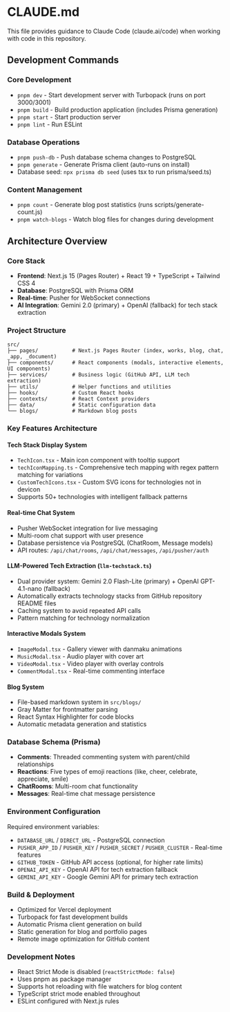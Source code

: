 # CLAUDE.md

This file provides guidance to Claude Code (claude.ai/code) when working with code in this repository.

## Development Commands

### Core Development
- `pnpm dev` - Start development server with Turbopack (runs on port 3000/3001)
- `pnpm build` - Build production application (includes Prisma generation)
- `pnpm start` - Start production server
- `pnpm lint` - Run ESLint

### Database Operations
- `pnpm push-db` - Push database schema changes to PostgreSQL
- `pnpm generate` - Generate Prisma client (auto-runs on install)
- Database seed: `npx prisma db seed` (uses tsx to run prisma/seed.ts)

### Content Management
- `pnpm count` - Generate blog post statistics (runs scripts/generate-count.js)
- `pnpm watch-blogs` - Watch blog files for changes during development

## Architecture Overview

### Core Stack
- **Frontend**: Next.js 15 (Pages Router) + React 19 + TypeScript + Tailwind CSS 4
- **Database**: PostgreSQL with Prisma ORM
- **Real-time**: Pusher for WebSocket connections
- **AI Integration**: Gemini 2.0 (primary) + OpenAI (fallback) for tech stack extraction

### Project Structure
```
src/
├── pages/           # Next.js Pages Router (index, works, blog, chat, _app, _document)
├── components/      # React components (modals, interactive elements, UI components)
├── services/        # Business logic (GitHub API, LLM tech extraction)
├── utils/           # Helper functions and utilities
├── hooks/           # Custom React hooks
├── contexts/        # React Context providers
├── data/            # Static configuration data
└── blogs/           # Markdown blog posts
```

### Key Features Architecture

#### Tech Stack Display System
- `TechIcon.tsx` - Main icon component with tooltip support
- `techIconMapping.ts` - Comprehensive tech mapping with regex pattern matching for variations
- `CustomTechIcons.tsx` - Custom SVG icons for technologies not in devicon
- Supports 50+ technologies with intelligent fallback patterns

#### Real-time Chat System
- Pusher WebSocket integration for live messaging
- Multi-room chat support with user presence
- Database persistence via PostgreSQL (ChatRoom, Message models)
- API routes: `/api/chat/rooms`, `/api/chat/messages`, `/api/pusher/auth`

#### LLM-Powered Tech Extraction (`llm-techstack.ts`)
- Dual provider system: Gemini 2.0 Flash-Lite (primary) + OpenAI GPT-4.1-nano (fallback)
- Automatically extracts technology stacks from GitHub repository README files
- Caching system to avoid repeated API calls
- Pattern matching for technology normalization

#### Interactive Modals System
- `ImageModal.tsx` - Gallery viewer with danmaku animations
- `MusicModal.tsx` - Audio player with cover art
- `VideoModal.tsx` - Video player with overlay controls
- `CommentModal.tsx` - Real-time commenting interface

#### Blog System
- File-based markdown system in `src/blogs/`
- Gray Matter for frontmatter parsing
- React Syntax Highlighter for code blocks
- Automatic metadata generation and statistics

### Database Schema (Prisma)
- **Comments**: Threaded commenting system with parent/child relationships
- **Reactions**: Five types of emoji reactions (like, cheer, celebrate, appreciate, smile)
- **ChatRooms**: Multi-room chat functionality
- **Messages**: Real-time chat message persistence

### Environment Configuration
Required environment variables:
- `DATABASE_URL` / `DIRECT_URL` - PostgreSQL connection
- `PUSHER_APP_ID` / `PUSHER_KEY` / `PUSHER_SECRET` / `PUSHER_CLUSTER` - Real-time features
- `GITHUB_TOKEN` - GitHub API access (optional, for higher rate limits)
- `OPENAI_API_KEY` - OpenAI API for tech extraction fallback
- `GEMINI_API_KEY` - Google Gemini API for primary tech extraction

### Build & Deployment
- Optimized for Vercel deployment
- Turbopack for fast development builds
- Automatic Prisma client generation on build
- Static generation for blog and portfolio pages
- Remote image optimization for GitHub content

### Development Notes
- React Strict Mode is disabled (`reactStrictMode: false`)
- Uses pnpm as package manager
- Supports hot reloading with file watchers for blog content
- TypeScript strict mode enabled throughout
- ESLint configured with Next.js rules